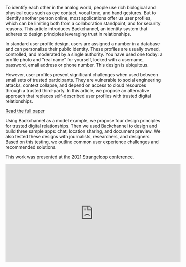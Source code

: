 To identify each other in the analog world, people use rich biological and physical cues such as eye contact, vocal tone, and hand gestures. But to identify another person online, most applications offer us user profiles, which can be limiting both from a collaboration standpoint, and for security reasons. This article introduces Backchannel, an identity system that adheres to design principles leveraging trust in relationships.

In standard user profile design, users are assigned a number in a database and can personalize their public identity. These profiles are usually owned, controlled, and moderated by a single authority. You have used one today: a profile photo and “real name” for yourself, locked with a username, password, email address or phone number. This design is ubiquitous.

However, user profiles present significant challenges when used between small sets of trusted participants. They are vulnerable to social engineering attacks, context collapse, and depend on access to cloud resources through a trusted third-party. In this article, we propose an alternative approach that replaces self-described user profiles with trusted digital relationships.

[Read the full paper](https://www.inkandswitch.com/backchannel/)

Using Backchannel as a model example, we propose four design principles for trusted digital relationships. Then we used Backchannel to design and build three sample apps: chat, location sharing, and document preview. We also tested these designs with journalists, researchers, and designers. Based on this testing, we outline common user experience challenges and recommended solutions.

This work was presented at the [2021 Strangeloop conference.](https://thestrangeloop.com/2021/prevent-phishing-and-impersonation-with-trust-loops.html)

<iframe width="560" height="315" src="https://www.youtube.com/embed/5ClLkuaoE-o" title="YouTube video player" frameborder="0" allow="accelerometer; autoplay; clipboard-write; encrypted-media; gyroscope; picture-in-picture" allowfullscreen></iframe>